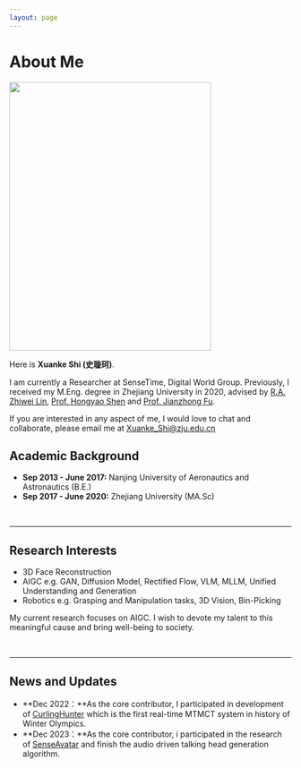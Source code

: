```yaml
---
layout: page
---
```


# About Me

<img src="https://XuankeShi.github.io/shixuanke.jpg" class="floatpic" width="360" height="480">

Here is **Xuanke Shi (史璇珂)**.

<!-- I am currently a Researcher at SenseTime, Digital World Group. Previously, I received my M.Eng. degree from the State Key Laboratory of CAD&CG in Zhejiang University in 2020, advised by [R.A. Zhiwei Lin](https://person.zju.edu.cn/linzhiwei), [Prof. Hongyao Shen](https://person.zju.edu.cn/shenhongyao) and [Prof. Jianzhong Fu](https://person.zju.edu.cn/0096151).  -->
I am currently a Researcher at SenseTime, Digital World Group. Previously, I received my M.Eng. degree in Zhejiang University in 2020, advised by [R.A. Zhiwei Lin](https://person.zju.edu.cn/linzhiwei), [Prof. Hongyao Shen](https://person.zju.edu.cn/shenhongyao) and [Prof. Jianzhong Fu](https://person.zju.edu.cn/0096151).

If you are interested in any aspect of me, I would love to chat and collaborate, please email me at Xuanke_Shi@zju.edu.cn

## Academic Background

- **Sep 2013 - June 2017:** Nanjing University of Aeronautics and Astronautics (B.E.)
- **Sep 2017 - June 2020:** Zhejiang University (MA.Sc)

<br>

---

## Research Interests

- 3D Face Reconstruction
- AIGC e.g. GAN, Diffusion Model, Rectified Flow, VLM, MLLM, Unified Understanding and Generation
- Robotics e.g. Grasping and Manipulation tasks, 3D Vision, Bin-Picking


My current research focuses on AIGC. I wish to devote my talent to this meaningful cause and bring well-being to society.

<br>

---

## News and Updates

- **Dec 2022：**As the core contributor, I participated in development of [CurlingHunter](https://curlinghunter.github.io/jekyll/update/2022/10/22/CurlingHunter.html) which is the first real-time MTMCT system in history of Winter Olympics.
- **Dec 2023：**As the core contributor, i participated in the research of [SenseAvatar](https://senseavatar.sensetime.com/) and finish the audio driven talking head generation algorithm.

<br>
